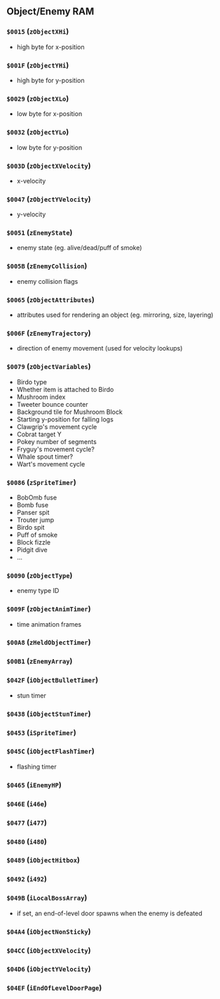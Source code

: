 ## Object/Enemy RAM

### `$0015`  (`zObjectXHi`)
- high byte for x-position

### `$001F`  (`zObjectYHi`)
- high byte for y-position

### `$0029`  (`zObjectXLo`)
- low byte for x-position

### `$0032`  (`zObjectYLo`)
- low byte for y-position

### `$003D`  (`zObjectXVelocity`)
- x-velocity

### `$0047`  (`zObjectYVelocity`)
- y-velocity

### `$0051`  (`zEnemyState`)
- enemy state (eg. alive/dead/puff of smoke)

### `$005B`  (`zEnemyCollision`)
- enemy collision flags

### `$0065`  (`zObjectAttributes`)
- attributes used for rendering an object (eg. mirroring, size, layering)

### `$006F`  (`zEnemyTrajectory`)
- direction of enemy movement (used for velocity lookups)

### `$0079`  (`zObjectVariables`)
- Birdo type
- Whether item is attached to Birdo
- Mushroom index
- Tweeter bounce counter
- Background tile for Mushroom Block
- Starting y-position for falling logs
- Clawgrip's movement cycle
- Cobrat target Y
- Pokey number of segments
- Fryguy's movement cycle?
- Whale spout timer?
- Wart's movement cycle

### `$0086`  (`zSpriteTimer`)
- BobOmb fuse
- Bomb fuse
- Panser spit
- Trouter jump
- Birdo spit
- Puff of smoke
- Block fizzle
- Pidgit dive
- ...

### `$0090`  (`zObjectType`)
- enemy type ID

### `$009F`  (`zObjectAnimTimer`)
- time animation frames

### `$00A8`  (`zHeldObjectTimer`)

### `$00B1`  (`zEnemyArray`)

### `$042F` (`iObjectBulletTimer`)
 - stun timer

### `$0438` (`iObjectStunTimer`)

### `$0453` (`iSpriteTimer`)

### `$045C` (`iObjectFlashTimer`)
  - flashing timer

### `$0465` (`iEnemyHP`)

### `$046E` (`i46e`)

### `$0477` (`i477`)

### `$0480` (`i480`)

### `$0489` (`iObjectHitbox`)

### `$0492` (`i492`)

### `$049B` (`iLocalBossArray`)
- if set, an end-of-level door spawns when the enemy is defeated

### `$04A4` (`iObjectNonSticky`)

### `$04CC` (`iObjectXVelocity`)

### `$04D6` (`iObjectYVelocity`)

### `$04EF` (`iEndOfLevelDoorPage`)

